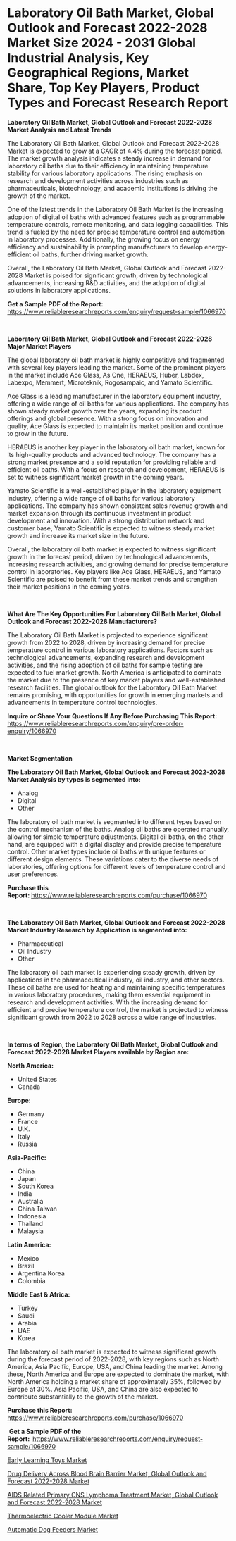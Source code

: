 <p><h1>Laboratory Oil Bath Market, Global Outlook and Forecast 2022-2028 Market Size 2024 - 2031 Global Industrial Analysis, Key Geographical Regions, Market Share, Top Key Players, Product Types and Forecast Research Report</h1></p><p><strong>Laboratory Oil Bath Market, Global Outlook and Forecast 2022-2028 Market Analysis and Latest Trends</strong></p>
<p><p>The Laboratory Oil Bath Market, Global Outlook and Forecast 2022-2028 Market is expected to grow at a CAGR of 4.4% during the forecast period. The market growth analysis indicates a steady increase in demand for laboratory oil baths due to their efficiency in maintaining temperature stability for various laboratory applications. The rising emphasis on research and development activities across industries such as pharmaceuticals, biotechnology, and academic institutions is driving the growth of the market.</p><p>One of the latest trends in the Laboratory Oil Bath Market is the increasing adoption of digital oil baths with advanced features such as programmable temperature controls, remote monitoring, and data logging capabilities. This trend is fueled by the need for precise temperature control and automation in laboratory processes. Additionally, the growing focus on energy efficiency and sustainability is prompting manufacturers to develop energy-efficient oil baths, further driving market growth.</p><p>Overall, the Laboratory Oil Bath Market, Global Outlook and Forecast 2022-2028 Market is poised for significant growth, driven by technological advancements, increasing R&D activities, and the adoption of digital solutions in laboratory applications.</p></p>
<p><strong>Get a Sample PDF of the Report:&nbsp;</strong> <a href="https://www.reliableresearchreports.com/enquiry/request-sample/1066970">https://www.reliableresearchreports.com/enquiry/request-sample/1066970</a></p>
<p>&nbsp;</p>
<p><strong>Laboratory Oil Bath Market, Global Outlook and Forecast 2022-2028 Major Market Players</strong></p>
<p><p>The global laboratory oil bath market is highly competitive and fragmented with several key players leading the market. Some of the prominent players in the market include Ace Glass, As One, HERAEUS, Huber, Labdex, Labexpo, Memmert, Microteknik, Rogosampaic, and Yamato Scientific.</p><p>Ace Glass is a leading manufacturer in the laboratory equipment industry, offering a wide range of oil baths for various applications. The company has shown steady market growth over the years, expanding its product offerings and global presence. With a strong focus on innovation and quality, Ace Glass is expected to maintain its market position and continue to grow in the future.</p><p>HERAEUS is another key player in the laboratory oil bath market, known for its high-quality products and advanced technology. The company has a strong market presence and a solid reputation for providing reliable and efficient oil baths. With a focus on research and development, HERAEUS is set to witness significant market growth in the coming years.</p><p>Yamato Scientific is a well-established player in the laboratory equipment industry, offering a wide range of oil baths for various laboratory applications. The company has shown consistent sales revenue growth and market expansion through its continuous investment in product development and innovation. With a strong distribution network and customer base, Yamato Scientific is expected to witness steady market growth and increase its market size in the future.</p><p>Overall, the laboratory oil bath market is expected to witness significant growth in the forecast period, driven by technological advancements, increasing research activities, and growing demand for precise temperature control in laboratories. Key players like Ace Glass, HERAEUS, and Yamato Scientific are poised to benefit from these market trends and strengthen their market positions in the coming years.</p></p>
<p>&nbsp;</p>
<p><strong>What Are The Key Opportunities For Laboratory Oil Bath Market, Global Outlook and Forecast 2022-2028 Manufacturers?</strong></p>
<p><p>The Laboratory Oil Bath Market is projected to experience significant growth from 2022 to 2028, driven by increasing demand for precise temperature control in various laboratory applications. Factors such as technological advancements, expanding research and development activities, and the rising adoption of oil baths for sample testing are expected to fuel market growth. North America is anticipated to dominate the market due to the presence of key market players and well-established research facilities. The global outlook for the Laboratory Oil Bath Market remains promising, with opportunities for growth in emerging markets and advancements in temperature control technologies.</p></p>
<p><strong>Inquire or Share Your Questions If Any Before Purchasing This Report:</strong> <a href="https://www.reliableresearchreports.com/enquiry/pre-order-enquiry/1066970">https://www.reliableresearchreports.com/enquiry/pre-order-enquiry/1066970</a></p>
<p>&nbsp;</p>
<p><strong>Market Segmentation</strong></p>
<p><strong>The Laboratory Oil Bath Market, Global Outlook and Forecast 2022-2028 Market Analysis by types is segmented into:</strong></p>
<p><ul><li>Analog</li><li>Digital</li><li>Other</li></ul></p>
<p><p>The laboratory oil bath market is segmented into different types based on the control mechanism of the baths. Analog oil baths are operated manually, allowing for simple temperature adjustments. Digital oil baths, on the other hand, are equipped with a digital display and provide precise temperature control. Other market types include oil baths with unique features or different design elements. These variations cater to the diverse needs of laboratories, offering options for different levels of temperature control and user preferences.</p></p>
<p><strong>Purchase this Report:&nbsp;</strong><a href="https://www.reliableresearchreports.com/purchase/1066970">https://www.reliableresearchreports.com/purchase/1066970</a></p>
<p>&nbsp;</p>
<p><strong>The Laboratory Oil Bath Market, Global Outlook and Forecast 2022-2028 Market Industry Research by Application is segmented into:</strong></p>
<p><ul><li>Pharmaceutical</li><li>Oil Industry</li><li>Other</li></ul></p>
<p><p>The laboratory oil bath market is experiencing steady growth, driven by applications in the pharmaceutical industry, oil industry, and other sectors. These oil baths are used for heating and maintaining specific temperatures in various laboratory procedures, making them essential equipment in research and development activities. With the increasing demand for efficient and precise temperature control, the market is projected to witness significant growth from 2022 to 2028 across a wide range of industries.</p></p>
<p>&nbsp;</p>
<p><strong>In terms of Region, the Laboratory Oil Bath Market, Global Outlook and Forecast 2022-2028 Market Players available by Region are:</strong></p>
<p>
    <p> <strong> North America: </strong>
        <ul>
            <li>United States</li>
            <li>Canada</li>
        </ul>
        </p> 
    <p> <strong> Europe: </strong>
        <ul>
            <li>Germany</li>
            <li>France</li>
            <li>U.K.</li>
            <li>Italy</li>
            <li>Russia</li>
        </ul>
        </p> 
    <p> <strong> Asia-Pacific: </strong>
        <ul>
            <li>China</li>
            <li>Japan</li>
            <li>South Korea</li>
            <li>India</li>
            <li>Australia</li>
            <li>China Taiwan</li>
            <li>Indonesia</li>
            <li>Thailand</li>
            <li>Malaysia</li>
        </ul>
        </p> 
    <p> <strong> Latin America: </strong>
        <ul>
            <li>Mexico</li>
            <li>Brazil</li>
            <li>Argentina Korea</li>
            <li>Colombia</li>
        </ul>
        </p> 
    <p> <strong> Middle East & Africa: </strong>
        <ul>
            <li>Turkey</li>
            <li>Saudi</li>
            <li>Arabia</li>
            <li>UAE</li>
            <li>Korea</li>
        </ul>
    </p>
    </p>
<p><p>The laboratory oil bath market is expected to witness significant growth during the forecast period of 2022-2028, with key regions such as North America, Asia Pacific, Europe, USA, and China leading the market. Among these, North America and Europe are expected to dominate the market, with North America holding a market share of approximately 35%, followed by Europe at 30%. Asia Pacific, USA, and China are also expected to contribute substantially to the growth of the market.</p></p>
<p><strong>Purchase this Report: </strong><a href="https://www.reliableresearchreports.com/purchase/1066970">https://www.reliableresearchreports.com/purchase/1066970</a></p>
<p>&nbsp;<strong>Get a Sample PDF of the Report:&nbsp;&nbsp;</strong><a href="https://www.reliableresearchreports.com/enquiry/request-sample/1066970">https://www.reliableresearchreports.com/enquiry/request-sample/1066970</a></p>
<p><strong></strong></p>
<p><p><a href="https://medium.com/@elyssablick/early-learning-toys-market-size-and-market-trends-complete-industry-overview-2024-to-2031-739ed9f7b0fd">Early Learning Toys Market</a></p><p><a href="https://github.com/castoriffic/Market-Research-Report-List-3/blob/main/drug-delivery-across-blood-brain-barrier-market-global-outlook-and-forecast-2022-2028-market.md">Drug Delivery Across Blood Brain Barrier Market, Global Outlook and Forecast 2022-2028 Market</a></p><p><a href="https://github.com/ashepherd82/Market-Research-Report-List-3/blob/main/aids-related-primary-cns-lymphoma-treatment-market-global-outlook-and-forecast-2022-2028-market.md">AIDS Related Primary CNS Lymphoma Treatment Market, Global Outlook and Forecast 2022-2028 Market</a></p><p><a href="https://medium.com/@madiemurphy1990/thermoelectric-cooler-module-market-size-and-market-trends-complete-industry-overview-2024-to-7c1c45c84c19">Thermoelectric Cooler Module Market</a></p><p><a href="https://medium.com/@elyssablick/analyzing-automatic-dog-feeders-market-global-industry-perspective-and-forecast-2024-to-2031-7a4a2583cb4a">Automatic Dog Feeders Market</a></p></p>